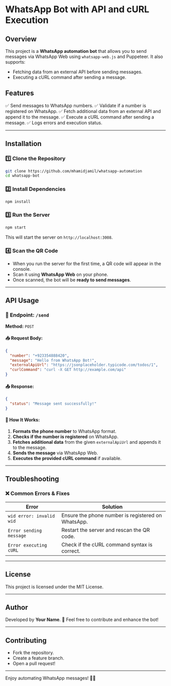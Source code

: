 # WhatsApp Bot with API and cURL Execution

## Overview
This project is a **WhatsApp automation bot** that allows you to send messages via WhatsApp Web using `whatsapp-web.js` and Puppeteer. It also supports:
- Fetching data from an external API before sending messages.
- Executing a cURL command after sending a message.

## Features
✅ Send messages to WhatsApp numbers.
✅ Validate if a number is registered on WhatsApp.
✅ Fetch additional data from an external API and append it to the message.
✅ Execute a cURL command after sending a message.
✅ Logs errors and execution status.

---

## Installation
### 1️⃣ Clone the Repository
```sh
git clone https://github.com/mhamidjamil/whatsapp-automation
cd whatsapp-bot
```

### 2️⃣ Install Dependencies
```sh
npm install
```

### 3️⃣ Run the Server
```sh
npm start
```
This will start the server on `http://localhost:3008`.

### 4️⃣ Scan the QR Code
- When you run the server for the first time, a QR code will appear in the console.
- Scan it using **WhatsApp Web** on your phone.
- Once scanned, the bot will be **ready to send messages**.

---

## API Usage
### 📌 Endpoint: `/send`
**Method:** `POST`

#### 📥 Request Body:
```json
{
  "number": "+923354888420",
  "message": "Hello from WhatsApp Bot!",
  "externalApiUrl": "https://jsonplaceholder.typicode.com/todos/1",
  "curlCommand": "curl -X GET http://example.com/api"
}
```

#### 📤 Response:
```json
{
  "status": "Message sent successfully!"
}
```

#### 🔹 How It Works:
1. **Formats the phone number** to WhatsApp format.
2. **Checks if the number is registered** on WhatsApp.
3. **Fetches additional data** from the given `externalApiUrl` and appends it to the message.
4. **Sends the message** via WhatsApp Web.
5. **Executes the provided cURL command** if available.

---

## Troubleshooting
### ❌ Common Errors & Fixes
| Error | Solution |
|-------|----------|
| `wid error: invalid wid` | Ensure the phone number is registered on WhatsApp. |
| `Error sending message` | Restart the server and rescan the QR code. |
| `Error executing cURL` | Check if the cURL command syntax is correct. |

---

## License
This project is licensed under the MIT License.

---

## Author
Developed by **Your Name**. 🚀 Feel free to contribute and enhance the bot!

---

## Contributing
- Fork the repository.
- Create a feature branch.
- Open a pull request!

---

Enjoy automating WhatsApp messages! 📩🔥


